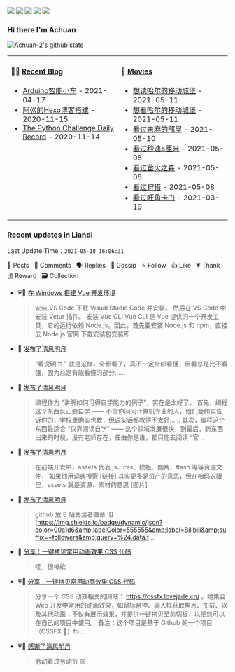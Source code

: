 
<a title="Hits" target="_blank" href="https://github.com/Achuan-2/Achuan-2"><img src="https://hits.b3log.org/Achuan-2/Achuan-2.svg"></a>
[![](https://img.shields.io/badge/dynamic/json?label=GitHub&suffix=%20followers&query=%24.data.totalSubs&url=https%3A%2F%2Fapi.spencerwoo.com%2Fsubstats%2F%3Fsource%3Dgithub%26queryKey%3DAchuan-2&labelColor=282c34&color=181717&logo=github&longCache=true)](https://github.com/Achuan-2)
[![](https://img.shields.io/badge/dynamic/json?labelColor=e71f19&color=040000&label=Weibo&suffix=%20followers&query=%24.data.totalSubs&url=https%3A%2F%2Fapi.spencerwoo.com%2Fsubstats%2F%3Fsource%3Dweibo%26queryKey%3D2139813304&logo=sina-weibo&longCache=true)](https://weibo.com/2139813304/profile)
[![](https://img.shields.io/badge/dynamic/json?color=0e9ece&labelColor=131010&label=Zhihu&suffix=%20followers&query=%24.data.totalSubs&url=https%3A%2F%2Fapi.spencerwoo.com%2Fsubstats%2F%3Fsource%3Dzhihu%26queryKey%3Dachuan-2&logo=zhihu&longCache=true)](https://www.zhihu.com/people/achuan-2)
[![](https://img.shields.io/badge/dynamic/json?color=00a1d6&labelColor=555555&label=Bilibili&suffix=%20followers&query=%24.data.totalSubs&url=https%3A%2F%2Fapi.spencerwoo.com%2Fsubstats%2F%3Fsource%3Dbilibili%26queryKey%3D349243695&logo=bilibili&longCache=true)](https://space.bilibili.com/349243695)

### Hi there I'm Achuan
[![Achuan-2's github stats](https://github-readme-stats.vercel.app/api?username=Achuan-2&show_icons=true)](https://github.com/anuraghazra/github-readme-stats)  
<table>
<tbody>
   <tr>
       <td  valign="top" width="50%">
          
#### 🤹‍♀️ [Recent Blog](https://achuan-2.top/)
<!-- START_SECTION:blog -->
* <a href='https://achuan-2.top/posts/17b5.html' target='_blank'>Arduino智能小车</a> - 2021-04-17
* <a href='https://achuan-2.top/posts/a881.html' target='_blank'>阿巛的Hexo博客搭建</a> - 2020-11-15
* <a href='https://achuan-2.top/posts/c134.html' target='_blank'>The Python Challenge Daily Record</a> - 2020-11-14
<!-- END_SECTION:blog -->
</td>
       <td  valign="top" width="50%">

#### 🎥 <a href="https://www.douban.com/people/sjx270992395/" target="_blank">Movies</a>

<!-- START_SECTION:douban -->
* <a href='https://book.douban.com/subject/26268884/' target='_blank'>想读哈尔的移动城堡</a> - 2021-05-11
* <a href='http://movie.douban.com/subject/1308807/' target='_blank'>想看哈尔的移动城堡</a> - 2021-05-11
* <a href='http://movie.douban.com/subject/1395091/' target='_blank'>看过未麻的部屋</a> - 2021-05-10
* <a href='http://movie.douban.com/subject/2043546/' target='_blank'>看过秒速5厘米</a> - 2021-05-08
* <a href='http://movie.douban.com/subject/5989818/' target='_blank'>看过萤火之森</a> - 2021-05-08
* <a href='http://movie.douban.com/subject/6985810/' target='_blank'>看过狩猎</a> - 2021-05-08
* <a href='http://movie.douban.com/subject/1304624/' target='_blank'>看过旺角卡门</a> - 2021-03-19
<!-- END_SECTION:douban -->
</td>
        </tr>
</tbody>
</table>


<!--events start -->

### Recent updates in Liandi 

 Last Update Time：`2021-05-18 16:06:31`

📝 Posts &nbsp; 💬 Comments &nbsp; 🗣 Replies &nbsp; 🌙 Gossip &nbsp; ⭐️ Follow &nbsp; 👍 Like &nbsp; 💗 Thank &nbsp; 💰 Reward &nbsp; 🗃 Collection

* 💗📝 [在 Windows 搭建 Vue 开发环境](https://ld246.com/article/1620629464271)

  > 安装 VS Code 下载 Visual Studio Code 并安装。 然后在 VS Code 中安装 Vetur 插件。 安装 Vue CLI Vue CLI 是 Vue 提供的一个开发工具，它的运行依赖 Node.js。因此，首先要安装 Node.js 和 npm，直接去 Node.js 官网 下载安装包安装即 ..
* 🌙 [发布了清风明月](https://ld246.com/member/Achuan-2/breezemoons/1620664202613)

  > “看说明书 ” 就是这样，全都看了，真不一定全部看懂，但看总是比不看强，因为总是有能看懂的部分……
* 🌙 [发布了清风明月](https://ld246.com/member/Achuan-2/breezemoons/1620575283148)

  > 编程作为 “讲解如何习得自学能力的例子”，实在是太好了。 首先，编程这个东西反正要自学 —— 不信你问问计算机专业的人，他们会如实告诉你的，学校里确实也教，但说实话都教得不太好…… 其次，编程这个东西最适合 “仅靠阅读自学” —— 这个领域发展很快，到最后，新东西出来的时候，没有老师存在，任由你是谁，都只能去阅读 “官 ..
* 🌙 [发布了清风明月](https://ld246.com/member/Achuan-2/breezemoons/1620574129084)

  > 在前端开发中，assets 代表 js、css、模板、图片、flash 等等资源文件， 如果你用词典搜索 [链接] 其实更多是资产的意思，但在咱码农眼里，assets 就是资源、素材的意思 [图片]
* 🌙 [发布了清风明月](https://ld246.com/member/Achuan-2/breezemoons/1620479026505)

  > github 放 B 站关注者徽章 ![](https://img.shields.io/badge/dynamic/json?color=00a1d6&amp;labelColor=555555&amp;label=Bilibili&amp;suffix=+followers&amp;query=%24.data.t ..
* 💬 [分享：一键拷贝常用动画效果 CSS 代码](https://ld246.com/article/1600102389095/comment/1620382202961#comments)

  > 哇，很棒欸
* 💗📝 [分享：一键拷贝常用动画效果 CSS 代码](https://ld246.com/article/1600102389095)

  > 分享一个 CSS 动效相关的网站： https://cssfx.lovejade.cn/ 。她集合 Web 开发中常用的动画效果，如鼠标悬停、输入框获取焦点、加载、以及其他动画；不仅有展示效果，并提供一键拷贝至剪切板，以便您可以在自己的项目中使用。 备注：这个项目是基于 Github 的一个项目（CSSFX 🎉）fo ..
* 💗🌙 [感谢了清风明月](https://ld246.com/member/88250/breezemoons/1619799388768)

  > 劳动着过劳动节 🙃


<!--events end -->
